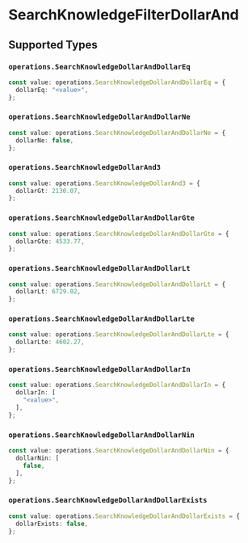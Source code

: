 # SearchKnowledgeFilterDollarAnd


## Supported Types

### `operations.SearchKnowledgeDollarAndDollarEq`

```typescript
const value: operations.SearchKnowledgeDollarAndDollarEq = {
  dollarEq: "<value>",
};
```

### `operations.SearchKnowledgeDollarAndDollarNe`

```typescript
const value: operations.SearchKnowledgeDollarAndDollarNe = {
  dollarNe: false,
};
```

### `operations.SearchKnowledgeDollarAnd3`

```typescript
const value: operations.SearchKnowledgeDollarAnd3 = {
  dollarGt: 2130.07,
};
```

### `operations.SearchKnowledgeDollarAndDollarGte`

```typescript
const value: operations.SearchKnowledgeDollarAndDollarGte = {
  dollarGte: 4533.77,
};
```

### `operations.SearchKnowledgeDollarAndDollarLt`

```typescript
const value: operations.SearchKnowledgeDollarAndDollarLt = {
  dollarLt: 6729.02,
};
```

### `operations.SearchKnowledgeDollarAndDollarLte`

```typescript
const value: operations.SearchKnowledgeDollarAndDollarLte = {
  dollarLte: 4602.27,
};
```

### `operations.SearchKnowledgeDollarAndDollarIn`

```typescript
const value: operations.SearchKnowledgeDollarAndDollarIn = {
  dollarIn: [
    "<value>",
  ],
};
```

### `operations.SearchKnowledgeDollarAndDollarNin`

```typescript
const value: operations.SearchKnowledgeDollarAndDollarNin = {
  dollarNin: [
    false,
  ],
};
```

### `operations.SearchKnowledgeDollarAndDollarExists`

```typescript
const value: operations.SearchKnowledgeDollarAndDollarExists = {
  dollarExists: false,
};
```

